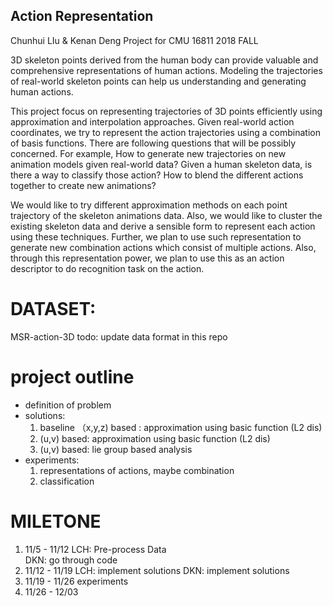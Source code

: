 ## Action Representation
Chunhui LIu & Kenan Deng Project for CMU 16811 2018 FALL

3D skeleton points derived from the human body can provide valuable and comprehensive representations of human actions. Modeling the trajectories of real-world skeleton points can help us understanding and generating human actions.

This project focus on representing trajectories of 3D points efficiently using approximation and interpolation approaches. Given real-world action coordinates, we try to represent the action trajectories using a combination of basis functions. 
There are following questions that will be possibly concerned. For example, How to generate new trajectories on new animation models given real-world data? Given a human skeleton data, is there a way to classify those action? How to blend the different actions together to create new animations? 

We would like to try different approximation methods on each point trajectory of the skeleton animations data. Also, we would like to cluster the existing skeleton data and derive a sensible form to represent each action using these techniques. Further, we plan to use such representation to generate new combination actions which consist of multiple actions. Also, through this representation power, we plan to use this as an action descriptor to do recognition task on the action. 

# DATASET:
MSR-action-3D
todo: update data format in this repo

# project outline
* definition of problem 
* solutions: 
  1. baseline （x,y,z) based : approximation using basic function (L2 dis) 
  2. (u,v) based:  approximation using basic function (L2 dis) 
  3. (u,v) based: lie group based analysis
* experiments:
  1. representations of actions, maybe combination 
  2. classification

# MILETONE
1. 11/5  - 11/12 
LCH: Pre-process Data  
DKN: go through code 
2. 11/12 - 11/19 
LCH: implement solutions 
DKN: implement solutions 
3. 11/19 - 11/26 
experiments
4. 11/26 - 12/03
